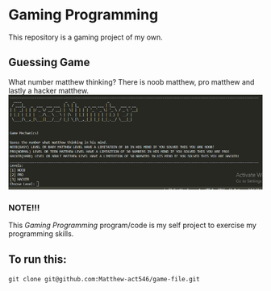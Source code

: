 # Gaming Programming

This repository is a gaming project of my own.


## Guessing Game
What number matthew thinking?
There is noob matthew, pro matthew and lastly a hacker matthew.
[![guessingGamePic](guessIntro.png)](https://github.com/Matthew-act546/game-file)


### NOTE!!!
This *Gaming Programming* program/code is my self project to exercise my programming skills.

## To run this:
`git clone git@github.com:Matthew-act546/game-file.git`
